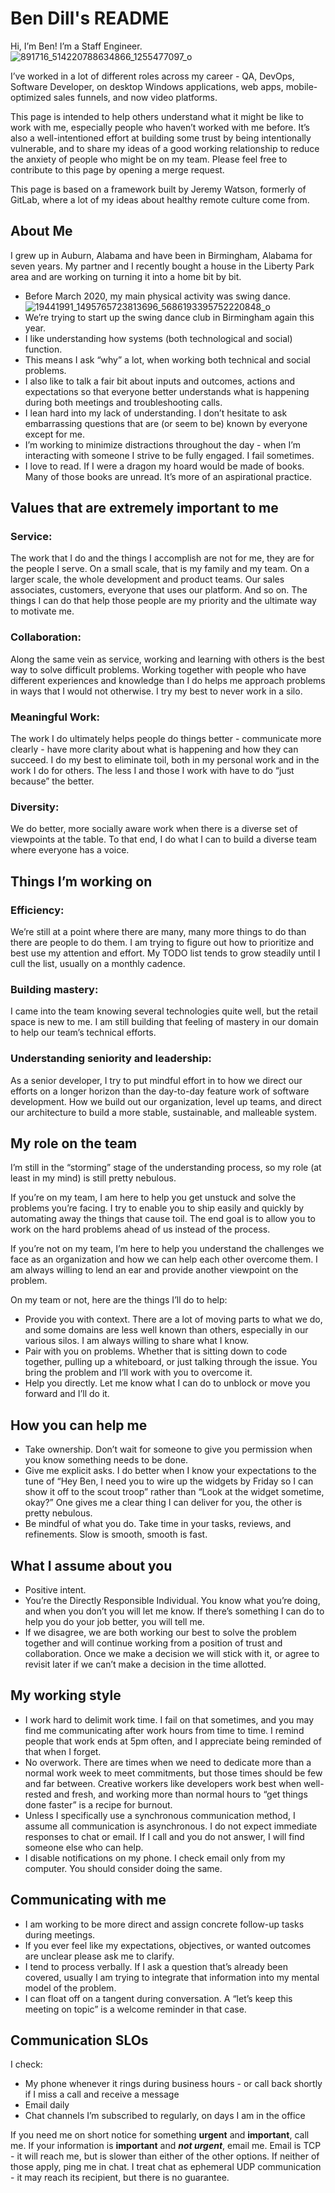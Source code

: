 # Ben Dill's README 

Hi, I’m Ben! I’m a Staff Engineer. 
![891716_514220788634866_1255477097_o](https://user-images.githubusercontent.com/1652318/173474523-0ebc52e2-e2fc-4b39-9163-65642fad3b82.jpg)

I’ve worked in a lot of different roles across my career - QA, DevOps, Software Developer, on desktop Windows applications, web apps, mobile-optimized sales funnels, and now video platforms. 
 
This page is intended to help others understand what it might be like to work with me, especially people who haven’t worked with me before. It’s also a well-intentioned effort at building some trust by being intentionally vulnerable, and to share my ideas of a good working relationship to reduce the anxiety of people who might be on my team. Please feel free to contribute to this page by opening a merge request. 
 
This page is based on a framework built by Jeremy Watson, formerly of GitLab, where a lot of my ideas about healthy remote culture come from. 
 
## About Me 

I grew up in Auburn, Alabama and have been in Birmingham, Alabama for seven years. My partner and I recently bought a house in the Liberty Park area and are working on turning it into a home bit by bit. 
- Before March 2020, my main physical activity was swing dance. 
![19441991_1495765723813696_5686193395752220848_o](https://user-images.githubusercontent.com/1652318/173473217-18390f9c-08f7-4b82-87e9-c2287f4a97fa.jpg)
- We’re trying to start up the swing dance club in Birmingham again this year. 
- I like understanding how systems (both technological and social) function. 
- This means I ask “why” a lot, when working both technical and social problems. 
- I also like to talk a fair bit about inputs and outcomes, actions and expectations so that everyone better understands what is happening during both meetings and troubleshooting calls. 
- I lean hard into my lack of understanding. I don’t hesitate to ask embarrassing questions that are (or seem to be) known by everyone except for me. 
- I’m working to minimize distractions throughout the day - when I’m interacting with someone I strive to be fully engaged. I fail sometimes. 
- I love to read. If I were a dragon my hoard would be made of books. Many of those books are unread. It’s more of an aspirational practice. 
## Values that are extremely important to me 
### Service:
The work that I do and the things I accomplish are not for me, they are for the people I serve. On a small scale, that is my family and my team. On a larger scale, the whole development and product teams. Our sales associates, customers, everyone that uses our platform. And so on. The things I can do that help those people are my priority and the ultimate way to motivate me. 
### Collaboration:
Along the same vein as service, working and learning with others is the best way to solve difficult problems. Working together with people who have different experiences and knowledge than I do helps me approach problems in ways that I would not otherwise. I try my best to never work in a silo. 
### Meaningful Work:
The work I do ultimately helps people do things better - communicate more clearly - have more clarity about what is happening and how they can succeed. I do my best to eliminate toil, both in my personal work and in the work I do for others. The less I and those I work with have to do “just because” the better. 
### Diversity:
We do better, more socially aware work when there is a diverse set of viewpoints at the table. To that end, I do what I can to build a diverse team where everyone has a voice. 
## Things I’m working on 
### Efficiency:
We’re still at a point where there are many, many more things to do than there are people to do them. I am trying to figure out how to prioritize and best use my attention and effort. My TODO list tends to grow steadily until I cull the list, usually on a monthly cadence. 
### Building mastery:
I came into the team knowing several technologies quite well, but the retail space is new to me. I am still building that feeling of mastery in our domain to help our team’s technical efforts. 
### Understanding seniority and leadership:
As a senior developer, I try to put mindful effort in to how we direct our efforts on a longer horizon than the day-to-day feature work of software development. How we build out our organization, level up teams, and direct our architecture to build a more stable, sustainable, and malleable system.  

## My role on the team 
I’m still in the “storming” stage of the understanding process, so my role (at least in my mind) is still pretty nebulous. 
 
If you’re on my team, I am here to help you get unstuck and solve the problems you’re facing. I try to enable you to ship easily and quickly by automating away the things that cause toil. The end goal is to allow you to work on the hard problems ahead of us instead of the process. 
 
If you’re not on my team, I’m here to help you understand the challenges we face as an organization and how we can help each other overcome them. I am always willing to lend an ear and provide another viewpoint on the problem. 
 
On my team or not, here are the things I’ll do to help: 
- Provide you with context. There are a lot of moving parts to what we do, and some domains are less well known than others, especially in our various silos. I am always willing to share what I know. 
-  Pair with you on problems. Whether that is sitting down to code together, pulling up a whiteboard, or just talking through the issue. You bring the problem and I’ll work with you to overcome it. 
-  Help you directly. Let me know what I can do to unblock or move you forward and I’ll do it. 
## How you can help me  
- Take ownership. Don’t wait for someone to give you permission when you know something needs to be done. 
- Give me explicit asks. I do better when I know your expectations to the tune of “Hey Ben, I need you to wire up the widgets by Friday so I can show it off to the scout troop” rather than “Look at the widget sometime, okay?” One gives me a clear thing I can deliver for you, the other is pretty nebulous. 
- Be mindful of what you do. Take time in your tasks, reviews, and refinements. Slow is smooth, smooth is fast. 
## What I assume about you 
- Positive intent. 
- You’re the Directly Responsible Individual. You know what you’re doing, and when you don’t you will let me know. If there’s something I can do to help you do your job better, you will tell me. 
- If we disagree, we are both working our best to solve the problem together and will continue working from a position of trust and collaboration. Once we make a decision we will stick with it, or agree to revisit later if we can’t make a decision in the time allotted. 
## My working style  
- I work hard to delimit work time. I fail on that sometimes, and you may find me communicating after work hours from time to time. I remind people that work ends at 5pm often, and I appreciate being reminded of that when I forget. 
- No overwork. There are times when we need to dedicate more than a normal work week to meet commitments, but those times should be few and far between. Creative workers like developers work best when well-rested and fresh, and working more than normal hours to “get things done faster” is a recipe for burnout. 
- Unless I specifically use a synchronous communication method, I assume all communication is asynchronous. I do not expect immediate responses to chat or email. If I call and you do not answer, I will find someone else who can help. 
- I disable notifications on my phone. I check email only from my computer. You should consider doing the same. 
## Communicating with me 
- I am working to be more direct and assign concrete follow-up tasks during meetings. 
- If you ever feel like my expectations, objectives, or wanted outcomes are unclear please ask me to clarify. 
- I tend to process verbally. If I ask a question that’s already been covered, usually I am trying to integrate that information into my mental model of the problem. 
- I can float off on a tangent during conversation. A “let’s keep this meeting on topic” is a welcome reminder in that case. 
## Communication SLOs 
I check: 
- My phone whenever it rings during business hours - or call back shortly if I miss a call and receive a message 
- Email daily 
- Chat channels I’m subscribed to regularly, on days I am in the office 

If you need me on short notice for something **urgent** and **important**, call me. 
If your information is **important** and **_not urgent_**, email me. Email is TCP - it will reach me, but is slower than either of the other options. 
If neither of those apply, ping me in chat. I treat chat as ephemeral UDP communication - it may reach its recipient, but there is no guarantee. 
